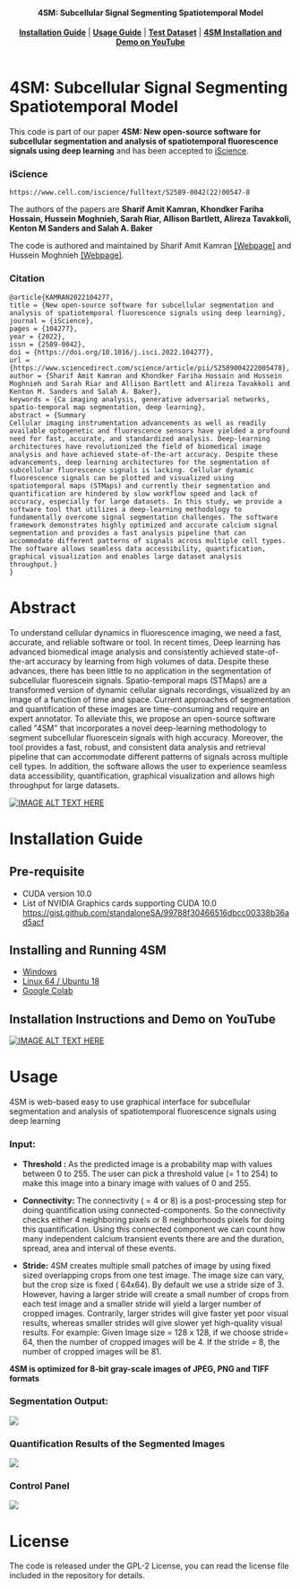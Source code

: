 <h4 align="center">
  4SM: Subcellular Signal Segmenting Spatiotemporal Model
</h4>

<div align="center">
  <a href="#installation-guide"><b>Installation Guide</b></a> |
  <a href="#usage"><b>Usage Guide</b></a> |
  <a href="https://github.com/SharifAmit/4SM/tree/main/examples/image_dataset/"><b>Test Dataset</b></a> |
  <a href="https://www.youtube.com/watch?v=t2LsQkyAGQc" target="4SM tutorial"><b>4SM Installation and Demo on YouTube</b></a>
</div>

<br/>

# 4SM: Subcellular Signal Segmenting Spatiotemporal Model

This code is part of our paper **4SM: New open-source software for subcellular segmentation and analysis of spatiotemporal fluorescence signals using deep learning** and has been accepted to [iScience](https://www.cell.com/iscience/fulltext/S2589-0042(22)00547-8).

### iScience 
```
https://www.cell.com/iscience/fulltext/S2589-0042(22)00547-8
```
The authors of the papers are <b>Sharif Amit Kamran, Khondker Fariha Hossain, Hussein Moghnieh, Sarah Riar, Allison Bartlett, Alireza Tavakkoli, Kenton M Sanders and Salah A. Baker</b>

The code is authored and maintained by Sharif Amit Kamran [[Webpage]](https://www.sharifamit.com/) and Hussein Moghnieh [[Webpage]](https://medium.com/@husseinmoghnie).

### Citation 

```
@article{KAMRAN2022104277,
title = {New open-source software for subcellular segmentation and analysis of spatiotemporal fluorescence signals using deep learning},
journal = {iScience},
pages = {104277},
year = {2022},
issn = {2589-0042},
doi = {https://doi.org/10.1016/j.isci.2022.104277},
url = {https://www.sciencedirect.com/science/article/pii/S2589004222005478},
author = {Sharif Amit Kamran and Khondker Fariha Hossain and Hussein Moghnieh and Sarah Riar and Allison Bartlett and Alireza Tavakkoli and Kenton M. Sanders and Salah A. Baker},
keywords = {Ca imaging analysis, generative adversarial networks, spatio-temporal map segmentation, deep learning},
abstract = {Summary
Cellular imaging instrumentation advancements as well as readily available optogenetic and fluorescence sensors have yielded a profound need for fast, accurate, and standardized analysis. Deep-learning architectures have revolutionized the field of biomedical image analysis and have achieved state-of-the-art accuracy. Despite these advancements, deep learning architectures for the segmentation of subcellular fluorescence signals is lacking. Cellular dynamic fluorescence signals can be plotted and visualized using spatiotemporal maps (STMaps) and currently their segmentation and quantification are hindered by slow workflow speed and lack of accuracy, especially for large datasets. In this study, we provide a software tool that utilizes a deep-learning methodology to fundamentally overcome signal segmentation challenges. The software framework demonstrates highly optimized and accurate calcium signal segmentation and provides a fast analysis pipeline that can accommodate different patterns of signals across multiple cell types. The software allows seamless data accessibility, quantification, graphical visualization and enables large dataset analysis throughput.}
}
```

# Abstract

To understand cellular dynamics in fluorescence imaging, we need a fast, accurate, and reliable software or tool. In recent times, Deep learning has advanced biomedical image analysis and consistently achieved state-of-the-art accuracy by learning from high volumes of data. Despite these advances, there has been little to no application in the segmentation of subcellular fluorescein signals. Spatio-temporal maps (STMaps) are a transformed version of dynamic cellular signals recordings, visualized by an image of a function of time and space. Current approaches of segmentation and quantification of these images are time-consuming and require an expert annotator. To alleviate this, we propose an open-source software called "4SM" that incorporates a novel deep-learning methodology to segment subcellular fluorescein signals with high accuracy. Moreover, the tool provides a fast, robust, and consistent data analysis and retrieval pipeline that can accommodate different patterns of signals across multiple cell types. In addition, the software allows the user to experience seamless data accessibility, quantification, graphical visualization and allows high throughput for large datasets. 

[![IMAGE ALT TEXT HERE](docs/graphical_abstract.png)](https://www.youtube.com/watch?v=t2LsQkyAGQc)


# Installation Guide

## Pre-requisite

- CUDA version 10.0
- List of NVIDIA Graphics cards supporting CUDA 10.0
      https://gist.github.com/standaloneSA/99788f30466516dbcc00338b36ad5acf

## Installing and Running 4SM
- [Windows](docs/Windows_Installation_Guide.md)
- [Linux 64 / Ubuntu 18](docs/Ubuntu_Instllation_Guide.md)  
- [Google Colab](https://colab.research.google.com/drive/1mlmrOho8D5Cd-eqlV-aZHAYAY-EpEjmj?usp=sharing)

## Installation Instructions and Demo on YouTube
[![IMAGE ALT TEXT HERE](docs/youtube_graphical_abstract.png)](https://www.youtube.com/watch?v=t2LsQkyAGQc)


# Usage
4SM is web-based easy to use graphical interface for subcellular segmentation and analysis of spatiotemporal fluorescence signals using deep learning

### Input:

- **Threshold :**
As the predicted image is a probability map with values between 0 to 255. The user can pick a threshold value  (= 1 to 254) to make this image into a binary image with values of 0 and 255.

- **Connectivity:**
The connectivity ( = 4 or 8)  is a post-processing step for doing quantification using connected-components. So the connectivity checks either 4 neighboring pixels or 8 neighborhoods pixels for doing this quantification. Using this connected component we can count how many independent calcium transient events there are and the duration, spread, area and interval of these events.

- **Stride:**
4SM creates multiple small patches of image by using fixed sized overlapping crops from one test image. The image size can vary, but the crop size is fixed ( 64x64). By default we use a stride size of 3. However, having a larger stride will create a small number of crops from each test image and a smaller stride will yield a larger number of cropped images. Contrarily, larger strides will give faster yet poor visual results, whereas smaller strides will give slower yet high-quality visual results.
    For example: Given Image size = 128 x 128, if we choose stride= 64, then the number of cropped images will be 4. If the stride = 8, the number of cropped images will be 81. 

**4SM is optimized for 8-bit gray-scale images of JPEG, PNG and TIFF formats**

### Segmentation Output:
 ![](docs/Image_Segmentation.png)  

### Quantification Results of the Segmented Images
  ![](docs/4SM_stochastic.png)  

### Control Panel
![](docs/control_panel.png)  

# License
The code is released under the GPL-2 License, you can read the license file included in the repository for details.
